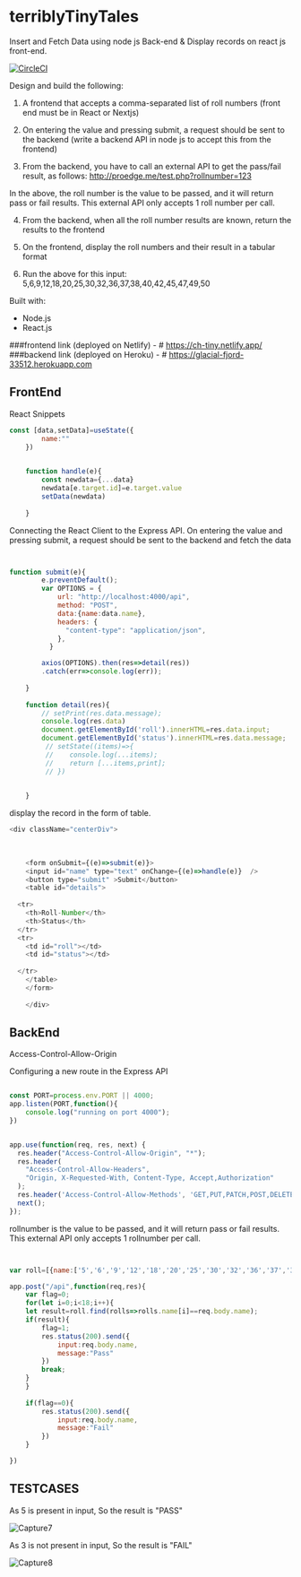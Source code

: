 # terriblyTinyTales
Insert and Fetch Data using node js Back-end &amp; Display records on react js front-end.

[![CircleCI](https://circleci.com/gh/cezerin/cezerin/tree/master.svg?style=svg)](https://circleci.com/gh/cezerin/cezerin/tree/master)

Design and build the following:

1. A frontend that accepts a comma-separated list of roll numbers (front end must be in React or Nextjs)

2. On entering the value and pressing submit, a request should be sent to the backend (write a backend API in node js to accept this from the frontend)

3. From the backend, you have to call an external API to get the pass/fail result, as follows:
http://proedge.me/test.php?rollnumber=123

In the above, the roll number is the value to be passed, and it will return pass or fail results. This external API only accepts 1 roll number per call.

4. From the backend, when all the roll number results are known, return the results to the frontend

5. On the frontend, display the roll numbers and their result in a tabular format

6. Run the above for this input: 5,6,9,12,18,20,25,30,32,36,37,38,40,42,45,47,49,50



Built with:
* Node.js
* React.js

###frontend link (deployed on Netlify) - # https://ch-tiny.netlify.app/
###backend link  (deployed on Heroku) - #  https://glacial-fjord-33512.herokuapp.com


## FrontEnd

React Snippets

```js
const [data,setData]=useState({
        name:""
    })
    

    function handle(e){
        const newdata={...data}
        newdata[e.target.id]=e.target.value
        setData(newdata)
           
    }
 ```

Connecting the React Client to the Express API. 
On entering the value and pressing submit, a request should be sent to the backend and fetch the data 

```js


function submit(e){
        e.preventDefault();
        var OPTIONS = {
            url: "http://localhost:4000/api",
            method: "POST",
            data:{name:data.name},
            headers: {
              "content-type": "application/json",
            },
          }

        axios(OPTIONS).then(res=>detail(res))
        .catch(err=>console.log(err));
    
    }
    
    function detail(res){
        // setPrint(res.data.message);
        console.log(res.data)
        document.getElementById('roll').innerHTML=res.data.input; 
        document.getElementById('status').innerHTML=res.data.message; 
         // setState((items)=>{
         //    console.log(...items);
         //    return [...items,print];
         // })    

           
    }
```

display the record in the form of table.
```js
<div className="centerDiv">
    
    
    
    <form onSubmit={(e)=>submit(e)}>
    <input id="name" type="text" onChange={(e)=>handle(e)}  />
    <button type="submit" >Submit</button>
    <table id="details">
   
  <tr>
    <th>Roll-Number</th>
    <th>Status</th>
  </tr>
  <tr>
    <td id="roll"></td>
    <td id="status"></td>
   
  </tr>
    </table>
    </form>
    
    </div>

```


## BackEnd

Access-Control-Allow-Origin

Configuring a new route in the Express API

```js

const PORT=process.env.PORT || 4000;
app.listen(PORT,function(){
	console.log("running on port 4000");
})

```


```js

app.use(function(req, res, next) {
  res.header("Access-Control-Allow-Origin", "*");
  res.header(
    "Access-Control-Allow-Headers",
    "Origin, X-Requested-With, Content-Type, Accept,Authorization"
  );
  res.header('Access-Control-Allow-Methods', 'GET,PUT,PATCH,POST,DELETE,OPTIONS');
  next();
});
```






rollnumber is the value to be passed, and it will return pass or fail results. This external API only accepts 1 rollnumber per call.
```js


var roll=[{name:['5','6','9','12','18','20','25','30','32','36','37','38','40','42','45','47','49','50']}]

app.post("/api",function(req,res){
	var flag=0;
	for(let i=0;i<18;i++){
	let result=roll.find(rolls=>rolls.name[i]==req.body.name);
	if(result){
		flag=1;
		res.status(200).send({
			input:req.body.name,
			message:"Pass"
		})
		break;
	}
	}
	
	if(flag==0){
		res.status(200).send({
			input:req.body.name,
			message:"Fail"
		})
	}

})
```
## TESTCASES

As 5 is present in input, So the result is "PASS"

![Capture7](https://user-images.githubusercontent.com/61303893/112761674-ed9cf200-9019-11eb-9c7f-730ffae395fd.PNG)


As 3 is not present in input, So the result is "FAIL"


![Capture8](https://user-images.githubusercontent.com/61303893/112761718-3c4a8c00-901a-11eb-8c35-1960f2dbe902.PNG)




